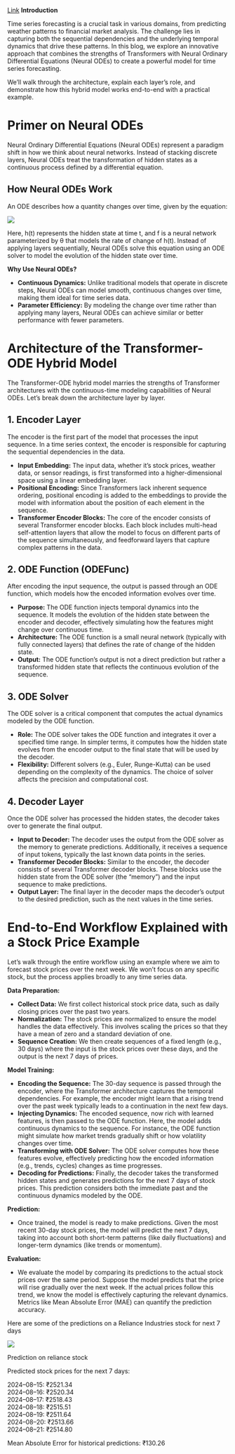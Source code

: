 [Link](https://blog.gopenai.com/transformer-ode-for-time-series-forecasting-f37daf3ac778)
**Introduction**

Time series forecasting is a crucial task in various domains, from predicting weather patterns to financial market analysis. The challenge lies in capturing both the sequential dependencies and the underlying temporal dynamics that drive these patterns. In this blog, we explore an innovative approach that combines the strengths of Transformers with Neural Ordinary Differential Equations (Neural ODEs) to create a powerful model for time series forecasting.

We’ll walk through the architecture, explain each layer’s role, and demonstrate how this hybrid model works end-to-end with a practical example.

# Primer on Neural ODEs

Neural Ordinary Differential Equations (Neural ODEs) represent a paradigm shift in how we think about neural networks. Instead of stacking discrete layers, Neural ODEs treat the transformation of hidden states as a continuous process defined by a differential equation.

## How Neural ODEs Work

An ODE describes how a quantity changes over time, given by the equation:

![](https://miro.medium.com/v2/resize:fit:246/1*oQCgRk2pOuHu3l6N2nLFOg.png)

Here, h(t) represents the hidden state at time t, and f is a neural network parameterized by θ that models the rate of change of h(t). Instead of applying layers sequentially, Neural ODEs solve this equation using an ODE solver to model the evolution of the hidden state over time.

**Why Use Neural ODEs?**

- **Continuous Dynamics:** Unlike traditional models that operate in discrete steps, Neural ODEs can model smooth, continuous changes over time, making them ideal for time series data.
- **Parameter Efficiency:** By modeling the change over time rather than applying many layers, Neural ODEs can achieve similar or better performance with fewer parameters.

# Architecture of the Transformer-ODE Hybrid Model

The Transformer-ODE hybrid model marries the strengths of Transformer architectures with the continuous-time modeling capabilities of Neural ODEs. Let’s break down the architecture layer by layer.

## 1. Encoder Layer

The encoder is the first part of the model that processes the input sequence. In a time series context, the encoder is responsible for capturing the sequential dependencies in the data.

- **Input Embedding:** The input data, whether it’s stock prices, weather data, or sensor readings, is first transformed into a higher-dimensional space using a linear embedding layer.
- **Positional Encoding:** Since Transformers lack inherent sequence ordering, positional encoding is added to the embeddings to provide the model with information about the position of each element in the sequence.
- **Transformer Encoder Blocks:** The core of the encoder consists of several Transformer encoder blocks. Each block includes multi-head self-attention layers that allow the model to focus on different parts of the sequence simultaneously, and feedforward layers that capture complex patterns in the data.

## 2. ODE Function (ODEFunc)

After encoding the input sequence, the output is passed through an ODE function, which models how the encoded information evolves over time.

- **Purpose:** The ODE function injects temporal dynamics into the sequence. It models the evolution of the hidden state between the encoder and decoder, effectively simulating how the features might change over continuous time.
- **Architecture:** The ODE function is a small neural network (typically with fully connected layers) that defines the rate of change of the hidden state.
- **Output:** The ODE function’s output is not a direct prediction but rather a transformed hidden state that reflects the continuous evolution of the sequence.

## 3. ODE Solver

The ODE solver is a critical component that computes the actual dynamics modeled by the ODE function.

- **Role:** The ODE solver takes the ODE function and integrates it over a specified time range. In simpler terms, it computes how the hidden state evolves from the encoder output to the final state that will be used by the decoder.
- **Flexibility:** Different solvers (e.g., Euler, Runge-Kutta) can be used depending on the complexity of the dynamics. The choice of solver affects the precision and computational cost.

## 4. Decoder Layer

Once the ODE solver has processed the hidden states, the decoder takes over to generate the final output.

- **Input to Decoder:** The decoder uses the output from the ODE solver as the memory to generate predictions. Additionally, it receives a sequence of input tokens, typically the last known data points in the series.
- **Transformer Decoder Blocks:** Similar to the encoder, the decoder consists of several Transformer decoder blocks. These blocks use the hidden state from the ODE solver (the “memory”) and the input sequence to make predictions.
- **Output Layer:** The final layer in the decoder maps the decoder’s output to the desired prediction, such as the next values in the time series.

# End-to-End Workflow Explained with a Stock Price Example

Let’s walk through the entire workflow using an example where we aim to forecast stock prices over the next week. We won’t focus on any specific stock, but the process applies broadly to any time series data.

**Data Preparation:**

- **Collect Data:** We first collect historical stock price data, such as daily closing prices over the past two years.
- **Normalization:** The stock prices are normalized to ensure the model handles the data effectively. This involves scaling the prices so that they have a mean of zero and a standard deviation of one.
- **Sequence Creation:** We then create sequences of a fixed length (e.g., 30 days) where the input is the stock prices over these days, and the output is the next 7 days of prices.

**Model Training:**

- **Encoding the Sequence:** The 30-day sequence is passed through the encoder, where the Transformer architecture captures the temporal dependencies. For example, the encoder might learn that a rising trend over the past week typically leads to a continuation in the next few days.
- **Injecting Dynamics:** The encoded sequence, now rich with learned features, is then passed to the ODE function. Here, the model adds continuous dynamics to the sequence. For instance, the ODE function might simulate how market trends gradually shift or how volatility changes over time.
- **Transforming with ODE Solver:** The ODE solver computes how these features evolve, effectively predicting how the encoded information (e.g., trends, cycles) changes as time progresses.
- **Decoding for Predictions:** Finally, the decoder takes the transformed hidden states and generates predictions for the next 7 days of stock prices. This prediction considers both the immediate past and the continuous dynamics modeled by the ODE.

**Prediction:**

- Once trained, the model is ready to make predictions. Given the most recent 30-day stock prices, the model will predict the next 7 days, taking into account both short-term patterns (like daily fluctuations) and longer-term dynamics (like trends or momentum).

**Evaluation:**

- We evaluate the model by comparing its predictions to the actual stock prices over the same period. Suppose the model predicts that the price will rise gradually over the next week. If the actual prices follow this trend, we know the model is effectively capturing the relevant dynamics. Metrics like Mean Absolute Error (MAE) can quantify the prediction accuracy.

Here are some of the predictions on a Reliance Industries stock for next 7 days

![](https://miro.medium.com/v2/resize:fit:700/1*nK6K4hOqu2IWUOiL6QQJDw.png)

Prediction on reliance stock

Predicted stock prices for the next 7 days:

2024–08–15: ₹2521.34  
2024–08–16: ₹2520.34  
2024–08–17: ₹2518.43  
2024–08–18: ₹2515.51  
2024–08–19: ₹2511.64  
2024–08–20: ₹2513.66  
2024–08–21: ₹2514.80

Mean Absolute Error for historical predictions: ₹130.26
